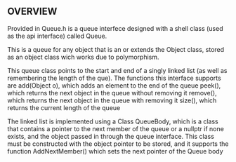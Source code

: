 ## OVERVIEW


Provided in Queue.h is a queue interfece designed with a shell class (used as the api interface) called Queue. 

This is a queue for any object that is an or extends the Object class, stored as an object class wich works due to polymorphism.
 
This queue class points to the start and end of a singly linked list (as well as remembering the length of the que). The functions this interface supports are 
add(Object o), which adds an element to the end of the queue
peek(), which returns the next object in the queue without removing it
remove(),  which returns the next object in the queue with removing it
size(), which returns the current length of the queue

The linked list is implemented using a Class QueueBody, which is a class that contains a pointer to the next member of the queue or a nullptr if none exists, and the object passed in through the queue interface. This class must be constructed with the object pointer to be stored, and it supports the function
AddNextMember() which sets the next pointer of the Queue body

